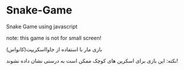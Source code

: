 # Snake-Game
Snake Game using javascript

note: this game is not for small screen!

بازی مار با استفاده از جاوااسکریپت(کانواس)

نکته: این بازی برای اسکرین های کوچک ممکن است به درستی نشان داده نشوند!
